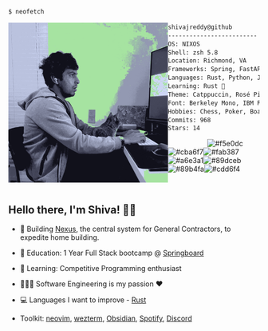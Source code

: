 ```bash
$ neofetch
```
<div>

<img align="left" src="./src/shiva_boo_.png" alt="Shiva Reddy"  width="320" /> 

```zsh
shivajreddy@github
-------------------------
OS: NIXOS
Shell: zsh 5.8
Location: Richmond, VA
Frameworks: Spring, FastAPI, React, Express, SwiftUI
Languages: Rust, Python, Java, TS
Learning: Rust 🦀
Theme: Catppuccin, Rosé Pine 
Font: Berkeley Mono, IBM Plex Mono, JetBrains Mono
Hobbies: Chess, Poker, BoardGames, Movies, Reading
Commits: 968
Stars: 14
```
<p align="left">
  &nbsp; &nbsp; &nbsp; &nbsp; &nbsp;
  &nbsp; &nbsp; &nbsp; &nbsp; &nbsp;
  <img alt="#f5e0dc" src="https://via.placeholder.com/15/f5e0dc/000000?text=+" width="25" height="20" /><img alt="#cba6f7" src="https://via.placeholder.com/15/cba6f7/000000?text=+" width="25" height="20" /><img alt="#fab387" src="https://via.placeholder.com/15/fab387/000000?text=+" width="25" height="20" /><img alt="#a6e3a1" src="https://via.placeholder.com/15/a6e3a1/000000?text=+" width="25" height="20" /><img alt="#89dceb" src="https://via.placeholder.com/15/89dceb/000000?text=+" width="25" height="20" /><img alt="#89b4fa" src="https://via.placeholder.com/15/89b4fa/000000?text=+" width="25" height="20" /><img alt="#cdd6f4" src="https://via.placeholder.com/15/cdd6f4/000000?text=+" width="25" height="20" />
</p>
</div>
<br/>


## Hello there, I'm Shiva! 👋🏽 

* 🔨 Building [Nexus](https://github.com/shivajreddy/Nexus), the central system for General Contractors, to expedite home building.

* 📖 Education: 1 Year Full Stack bootcamp @ [Springboard](https://www.springboard.com/courses/software-engineering-career-track/)

* 📖 Learning: Competitive Programming enthusiast

* 🧑🏻‍💻 Software Engineering is my passion ❤️

* 💻 Languages I want to improve - [Rust](https://www.rust-lang.org/)

* Toolkit: 
<a href="https://neovim.io/" target="_blank">neovim</a>, 
<a href="https://wezfurlong.org/wezterm/" target="_blank">wezterm</a>, 
<a href="https://obsidian.md/" target="_blank">Obsidian</a>, 
<a href="https://open.spotify.com/user/w05jst42jkzj3ju6ynrvv3ged" target="_blank">Spotify</a>, 
<a href="https://discord.com/" target="_blank">Discord</a>
